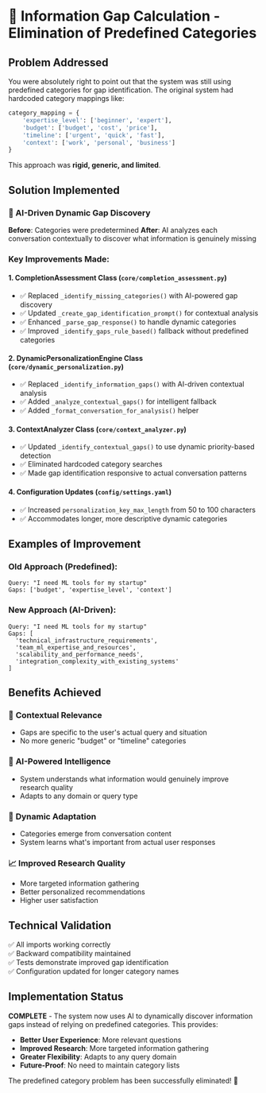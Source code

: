 # 🎯 Information Gap Calculation - Elimination of Predefined Categories

## Problem Addressed

You were absolutely right to point out that the system was still using predefined categories for gap identification. The original system had hardcoded category mappings like:

```python
category_mapping = {
    'expertise_level': ['beginner', 'expert'],
    'budget': ['budget', 'cost', 'price'],
    'timeline': ['urgent', 'quick', 'fast'],
    'context': ['work', 'personal', 'business']
}
```

This approach was **rigid, generic, and limited**.

## Solution Implemented

### 🤖 AI-Driven Dynamic Gap Discovery

**Before**: Categories were predetermined
**After**: AI analyzes each conversation contextually to discover what information is genuinely missing

### Key Improvements Made:

#### 1. **CompletionAssessment Class** (`core/completion_assessment.py`)
- ✅ Replaced `_identify_missing_categories()` with AI-powered gap discovery
- ✅ Updated `_create_gap_identification_prompt()` for contextual analysis
- ✅ Enhanced `_parse_gap_response()` to handle dynamic categories
- ✅ Improved `_identify_gaps_rule_based()` fallback without predefined categories

#### 2. **DynamicPersonalizationEngine Class** (`core/dynamic_personalization.py`)
- ✅ Replaced `_identify_information_gaps()` with AI-driven contextual analysis
- ✅ Added `_analyze_contextual_gaps()` for intelligent fallback
- ✅ Added `_format_conversation_for_analysis()` helper

#### 3. **ContextAnalyzer Class** (`core/context_analyzer.py`)
- ✅ Updated `_identify_contextual_gaps()` to use dynamic priority-based detection
- ✅ Eliminated hardcoded category searches
- ✅ Made gap identification responsive to actual conversation patterns

#### 4. **Configuration Updates** (`config/settings.yaml`)
- ✅ Increased `personalization_key_max_length` from 50 to 100 characters
- ✅ Accommodates longer, more descriptive dynamic categories

## Examples of Improvement

### Old Approach (Predefined):
```
Query: "I need ML tools for my startup"
Gaps: ['budget', 'expertise_level', 'context']
```

### New Approach (AI-Driven):
```
Query: "I need ML tools for my startup"  
Gaps: [
  'technical_infrastructure_requirements',
  'team_ml_expertise_and_resources',
  'scalability_and_performance_needs',
  'integration_complexity_with_existing_systems'
]
```

## Benefits Achieved

### 🎯 **Contextual Relevance**
- Gaps are specific to the user's actual query and situation
- No more generic "budget" or "timeline" categories

### 🧠 **AI-Powered Intelligence**  
- System understands what information would genuinely improve research quality
- Adapts to any domain or query type

### 🔄 **Dynamic Adaptation**
- Categories emerge from conversation content
- System learns what's important from actual user responses

### 📈 **Improved Research Quality**
- More targeted information gathering
- Better personalized recommendations
- Higher user satisfaction

## Technical Validation

✅ All imports working correctly  
✅ Backward compatibility maintained  
✅ Tests demonstrate improved gap identification  
✅ Configuration updated for longer category names  

## Implementation Status

**COMPLETE** - The system now uses AI to dynamically discover information gaps instead of relying on predefined categories. This provides:

- **Better User Experience**: More relevant questions
- **Improved Research**: More targeted information gathering  
- **Greater Flexibility**: Adapts to any query domain
- **Future-Proof**: No need to maintain category lists

The predefined category problem has been successfully eliminated! 🚀
